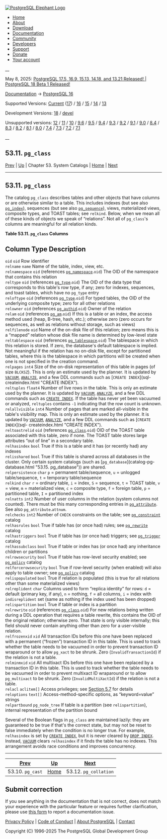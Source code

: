 [ ![PostgreSQL Elephant Logo](/media/img/about/press/elephant.png) ](/)

  * [Home](/ "Home")
  * [About](/about/ "About")
  * [Download](/download/ "Download")
  * [Documentation](/docs/ "Documentation")
  * [Community](/community/ "Community")
  * [Developers](/developer/ "Developers")
  * [Support](/support/ "Support")
  * [Donate](/about/donate/ "Donate")
  * [Your account](/account/ "Your account")

__

May 8, 2025: [ PostgreSQL 17.5, 16.9, 15.13, 14.18, and 13.21 Released! ](/about/news/postgresql-175-169-1513-1418-and-1321-released-3072/) | [ PostgreSQL 18 Beta 1 Released! ](/about/news/postgresql-18-beta-1-released-3070/)

[Documentation](/docs/ "Documentation") -> [PostgreSQL
16](/docs/16/index.html)

Supported Versions: [Current](/docs/current/catalog-pg-class.html "PostgreSQL
17 - 53.11. pg_class") ([17](/docs/17/catalog-pg-class.html "PostgreSQL 17 -
53.11. pg_class")) / [16](/docs/16/catalog-pg-class.html "PostgreSQL 16 -
53.11. pg_class") / [15](/docs/15/catalog-pg-class.html "PostgreSQL 15 -
53.11. pg_class") / [14](/docs/14/catalog-pg-class.html "PostgreSQL 14 -
53.11. pg_class") / [13](/docs/13/catalog-pg-class.html "PostgreSQL 13 -
53.11. pg_class")

Development Versions: [18](/docs/18/catalog-pg-class.html "PostgreSQL 18 -
53.11. pg_class") / [devel](/docs/devel/catalog-pg-class.html "PostgreSQL
devel - 53.11. pg_class")

Unsupported versions: [12](/docs/12/catalog-pg-class.html "PostgreSQL 12 -
53.11. pg_class") / [11](/docs/11/catalog-pg-class.html "PostgreSQL 11 -
53.11. pg_class") / [10](/docs/10/catalog-pg-class.html "PostgreSQL 10 -
53.11. pg_class") / [9.6](/docs/9.6/catalog-pg-class.html "PostgreSQL 9.6 -
53.11. pg_class") / [9.5](/docs/9.5/catalog-pg-class.html "PostgreSQL 9.5 -
53.11. pg_class") / [9.4](/docs/9.4/catalog-pg-class.html "PostgreSQL 9.4 -
53.11. pg_class") / [9.3](/docs/9.3/catalog-pg-class.html "PostgreSQL 9.3 -
53.11. pg_class") / [9.2](/docs/9.2/catalog-pg-class.html "PostgreSQL 9.2 -
53.11. pg_class") / [9.1](/docs/9.1/catalog-pg-class.html "PostgreSQL 9.1 -
53.11. pg_class") / [9.0](/docs/9.0/catalog-pg-class.html "PostgreSQL 9.0 -
53.11. pg_class") / [8.4](/docs/8.4/catalog-pg-class.html "PostgreSQL 8.4 -
53.11. pg_class") / [8.3](/docs/8.3/catalog-pg-class.html "PostgreSQL 8.3 -
53.11. pg_class") / [8.2](/docs/8.2/catalog-pg-class.html "PostgreSQL 8.2 -
53.11. pg_class") / [8.1](/docs/8.1/catalog-pg-class.html "PostgreSQL 8.1 -
53.11. pg_class") / [8.0](/docs/8.0/catalog-pg-class.html "PostgreSQL 8.0 -
53.11. pg_class") / [7.4](/docs/7.4/catalog-pg-class.html "PostgreSQL 7.4 -
53.11. pg_class") / [7.3](/docs/7.3/catalog-pg-class.html "PostgreSQL 7.3 -
53.11. pg_class") / [7.2](/docs/7.2/catalog-pg-class.html "PostgreSQL 7.2 -
53.11. pg_class") / [7.1](/docs/7.1/catalog-pg-class.html "PostgreSQL 7.1 -
53.11. pg_class")

__

53.11. `pg_class`  
---  
[Prev](catalog-pg-cast.html "53.10. pg_cast")  | [Up](catalogs.html "Chapter 53. System Catalogs") | Chapter 53. System Catalogs | [Home](index.html "PostgreSQL 16.9 Documentation") |  [Next](catalog-pg-collation.html "53.12. pg_collation")  
  
* * *

## 53.11. `pg_class` #

The catalog `pg_class` describes tables and other objects that have columns or
are otherwise similar to a table. This includes indexes (but see also
[`pg_index`](catalog-pg-index.html "53.26. pg_index")), sequences (but see
also [`pg_sequence`](catalog-pg-sequence.html "53.47. pg_sequence")), views,
materialized views, composite types, and TOAST tables; see `relkind`. Below,
when we mean all of these kinds of objects we speak of “relations”. Not all of
`pg_class`'s columns are meaningful for all relation kinds.

**Table  53.11. `pg_class` Columns**

Column Type Description  
---  
`oid` `oid` Row identifier  
`relname` `name` Name of the table, index, view, etc.  
`relnamespace` `oid` (references [`pg_namespace`](catalog-pg-namespace.html
"53.32. pg_namespace").`oid`) The OID of the namespace that contains this
relation  
`reltype` `oid` (references [`pg_type`](catalog-pg-type.html
"53.64. pg_type").`oid`) The OID of the data type that corresponds to this
table's row type, if any; zero for indexes, sequences, and toast tables, which
have no `pg_type` entry  
`reloftype` `oid` (references [`pg_type`](catalog-pg-type.html
"53.64. pg_type").`oid`) For typed tables, the OID of the underlying composite
type; zero for all other relations  
`relowner` `oid` (references [`pg_authid`](catalog-pg-authid.html
"53.8. pg_authid").`oid`) Owner of the relation  
`relam` `oid` (references [`pg_am`](catalog-pg-am.html "53.3. pg_am").`oid`)
If this is a table or an index, the access method used (heap, B-tree, hash,
etc.); otherwise zero (zero occurs for sequences, as well as relations without
storage, such as views)  
`relfilenode` `oid` Name of the on-disk file of this relation; zero means this
is a “mapped” relation whose disk file name is determined by low-level state  
`reltablespace` `oid` (references [`pg_tablespace`](catalog-pg-tablespace.html
"53.56. pg_tablespace").`oid`) The tablespace in which this relation is
stored. If zero, the database's default tablespace is implied. Not meaningful
if the relation has no on-disk file, except for partitioned tables, where this
is the tablespace in which partitions will be created when one is not
specified in the creation command.  
`relpages` `int4` Size of the on-disk representation of this table in pages
(of size `BLCKSZ`). This is only an estimate used by the planner. It is
updated by [`VACUUM`](sql-vacuum.html "VACUUM"), [`ANALYZE`](sql-analyze.html
"ANALYZE"), and a few DDL commands such as [`CREATE INDEX`](sql-
createindex.html "CREATE INDEX").  
`reltuples` `float4` Number of live rows in the table. This is only an
estimate used by the planner. It is updated by [`VACUUM`](sql-vacuum.html
"VACUUM"), [`ANALYZE`](sql-analyze.html "ANALYZE"), and a few DDL commands
such as [`CREATE INDEX`](sql-createindex.html "CREATE INDEX"). If the table
has never yet been vacuumed or analyzed, `reltuples` contains `-1` indicating
that the row count is unknown.  
`relallvisible` `int4` Number of pages that are marked all-visible in the
table's visibility map. This is only an estimate used by the planner. It is
updated by [`VACUUM`](sql-vacuum.html "VACUUM"), [`ANALYZE`](sql-analyze.html
"ANALYZE"), and a few DDL commands such as [`CREATE INDEX`](sql-
createindex.html "CREATE INDEX").  
`reltoastrelid` `oid` (references [`pg_class`](catalog-pg-class.html
"53.11. pg_class").`oid`) OID of the TOAST table associated with this table,
zero if none. The TOAST table stores large attributes “out of line” in a
secondary table.  
`relhasindex` `bool` True if this is a table and it has (or recently had) any
indexes  
`relisshared` `bool` True if this table is shared across all databases in the
cluster. Only certain system catalogs (such as [`pg_database`](catalog-pg-
database.html "53.15. pg_database")) are shared.  
`relpersistence` `char` `p` = permanent table/sequence, `u` = unlogged
table/sequence, `t` = temporary table/sequence  
`relkind` `char` `r` = ordinary table, `i` = index, `S` = sequence, `t` =
TOAST table, `v` = view, `m` = materialized view, `c` = composite type, `f` =
foreign table, `p` = partitioned table, `I` = partitioned index  
`relnatts` `int2` Number of user columns in the relation (system columns not
counted). There must be this many corresponding entries in
[`pg_attribute`](catalog-pg-attribute.html "53.7. pg_attribute"). See also
`pg_attribute`.`attnum`.  
`relchecks` `int2` Number of `CHECK` constraints on the table; see
[`pg_constraint`](catalog-pg-constraint.html "53.13. pg_constraint") catalog  
`relhasrules` `bool` True if table has (or once had) rules; see
[`pg_rewrite`](catalog-pg-rewrite.html "53.45. pg_rewrite") catalog  
`relhastriggers` `bool` True if table has (or once had) triggers; see
[`pg_trigger`](catalog-pg-trigger.html "53.58. pg_trigger") catalog  
`relhassubclass` `bool` True if table or index has (or once had) any
inheritance children or partitions  
`relrowsecurity` `bool` True if table has row-level security enabled; see
[`pg_policy`](catalog-pg-policy.html "53.38. pg_policy") catalog  
`relforcerowsecurity` `bool` True if row-level security (when enabled) will
also apply to table owner; see [`pg_policy`](catalog-pg-policy.html
"53.38. pg_policy") catalog  
`relispopulated` `bool` True if relation is populated (this is true for all
relations other than some materialized views)  
`relreplident` `char` Columns used to form “replica identity” for rows: `d` =
default (primary key, if any), `n` = nothing, `f` = all columns, `i` = index
with `indisreplident` set (same as nothing if the index used has been dropped)  
`relispartition` `bool` True if table or index is a partition  
`relrewrite` `oid` (references [`pg_class`](catalog-pg-class.html
"53.11. pg_class").`oid`) For new relations being written during a DDL
operation that requires a table rewrite, this contains the OID of the original
relation; otherwise zero. That state is only visible internally; this field
should never contain anything other than zero for a user-visible relation.  
`relfrozenxid` `xid` All transaction IDs before this one have been replaced
with a permanent (“frozen”) transaction ID in this table. This is used to
track whether the table needs to be vacuumed in order to prevent transaction
ID wraparound or to allow `pg_xact` to be shrunk. Zero
(`InvalidTransactionId`) if the relation is not a table.  
`relminmxid` `xid` All multixact IDs before this one have been replaced by a
transaction ID in this table. This is used to track whether the table needs to
be vacuumed in order to prevent multixact ID wraparound or to allow
`pg_multixact` to be shrunk. Zero (`InvalidMultiXactId`) if the relation is
not a table.  
`relacl` `aclitem[]` Access privileges; see [Section 5.7](ddl-priv.html
"5.7. Privileges") for details  
`reloptions` `text[]` Access-method-specific options, as “keyword=value”
strings  
`relpartbound` `pg_node_tree` If table is a partition (see `relispartition`),
internal representation of the partition bound  
  
  

Several of the Boolean flags in `pg_class` are maintained lazily: they are
guaranteed to be true if that's the correct state, but may not be reset to
false immediately when the condition is no longer true. For example,
`relhasindex` is set by [`CREATE INDEX`](sql-createindex.html "CREATE INDEX"),
but it is never cleared by [`DROP INDEX`](sql-dropindex.html "DROP INDEX").
Instead, [`VACUUM`](sql-vacuum.html "VACUUM") clears `relhasindex` if it finds
the table has no indexes. This arrangement avoids race conditions and improves
concurrency.

* * *

[Prev](catalog-pg-cast.html "53.10. pg_cast")  | [Up](catalogs.html "Chapter 53. System Catalogs") |  [Next](catalog-pg-collation.html "53.12. pg_collation")  
---|---|---  
53.10. `pg_cast`  | [Home](index.html "PostgreSQL 16.9 Documentation") |  53.12. `pg_collation`  
  
## Submit correction

If you see anything in the documentation that is not correct, does not match
your experience with the particular feature or requires further clarification,
please use [this form](/account/comments/new/16/catalog-pg-class.html/) to
report a documentation issue.

[Privacy Policy](/about/privacypolicy) | [Code of Conduct](/about/policies/coc/) | [About PostgreSQL](/about/) | [Contact](/about/contact/)  

Copyright (C) 1996-2025 The PostgreSQL Global Development Group

